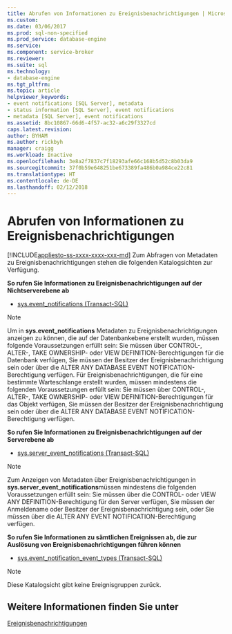 ```yaml
---
title: Abrufen von Informationen zu Ereignisbenachrichtigungen | Microsoft-Dokumentation
ms.custom: 
ms.date: 03/06/2017
ms.prod: sql-non-specified
ms.prod_service: database-engine
ms.service: 
ms.component: service-broker
ms.reviewer: 
ms.suite: sql
ms.technology:
- database-engine
ms.tgt_pltfrm: 
ms.topic: article
helpviewer_keywords:
- event notifications [SQL Server], metadata
- status information [SQL Server], event notifications
- metadata [SQL Server], event notifications
ms.assetid: 8bc10867-66d6-4f57-ac32-a6c29f3327cd
caps.latest.revision: 
author: BYHAM
ms.author: rickbyh
manager: craigg
ms.workload: Inactive
ms.openlocfilehash: 3e8a2f7837c7f18293afe66c168b5d52c8b03da9
ms.sourcegitcommit: 37f0b59e648251be673389fa486b0a984ce22c81
ms.translationtype: HT
ms.contentlocale: de-DE
ms.lasthandoff: 02/12/2018
---
```

# <a name="get-information-about-event-notifications"></a>Abrufen von Informationen zu Ereignisbenachrichtigungen
[!INCLUDE[appliesto-ss-xxxx-xxxx-xxx-md](../../includes/appliesto-ss-xxxx-xxxx-xxx-md.md)]
Zum Abfragen von Metadaten zu Ereignisbenachrichtigungen stehen die folgenden Katalogsichten zur Verfügung.  
  
 **So rufen Sie Informationen zu Ereignisbenachrichtigungen auf der Nichtserverebene ab**  
  
-   [sys.event_notifications &#40;Transact-SQL&#41;](../../relational-databases/system-catalog-views/sys-event-notifications-transact-sql.md)  
  
> [!NOTE]  
>  Um in **sys.event_notifications** Metadaten zu Ereignisbenachrichtigungen anzeigen zu können, die auf der Datenbankebene erstellt wurden, müssen folgende Voraussetzungen erfüllt sein: Sie müssen über CONTROL-, ALTER-, TAKE OWNERSHIP- oder VIEW DEFINITION-Berechtigungen für die Datenbank verfügen, Sie müssen der Besitzer der Ereignisbenachrichtigung sein oder über die ALTER ANY DATABASE EVENT NOTIFICATION-Berechtigung verfügen. Für Ereignisbenachrichtigungen, die für eine bestimmte Warteschlange erstellt wurden, müssen mindestens die folgenden Voraussetzungen erfüllt sein: Sie müssen über CONTROL-, ALTER-, TAKE OWNERSHIP- oder VIEW DEFINITION-Berechtigungen für das Objekt verfügen, Sie müssen der Besitzer der Ereignisbenachrichtigung sein oder über die ALTER ANY DATABASE EVENT NOTIFICATION-Berechtigung verfügen.  
  
 **So rufen Sie Informationen zu Ereignisbenachrichtigungen auf der Serverebene ab**  
  
-   [sys.server_event_notifications &#40;Transact-SQL&#41;](../../relational-databases/system-catalog-views/sys-server-event-notifications-transact-sql.md)  
  
> [!NOTE]  
>  Zum Anzeigen von Metadaten über Ereignisbenachrichtigungen in **sys.server_event_notifications**müssen mindestens die folgenden Voraussetzungen erfüllt sein: Sie müssen über die CONTROL- oder VIEW ANY DEFINITION-Berechtigung für den Server verfügen, Sie müssen der Anmeldename oder Besitzer der Ereignisbenachrichtigung sein, oder Sie müssen über die ALTER ANY EVENT NOTIFICATION-Berechtigung verfügen.  
  
 **So rufen Sie Informationen zu sämtlichen Ereignissen ab, die zur Auslösung von Ereignisbenachrichtigungen führen können**  
  
-   [sys.event_notification_event_types &#40;Transact-SQL&#41;](../../relational-databases/system-catalog-views/sys-event-notification-event-types-transact-sql.md)  
  
> [!NOTE]  
>  Diese Katalogsicht gibt keine Ereignisgruppen zurück.  
  
## <a name="see-also"></a>Weitere Informationen finden Sie unter  
 [Ereignisbenachrichtigungen](../../relational-databases/service-broker/event-notifications.md)  
  
  
